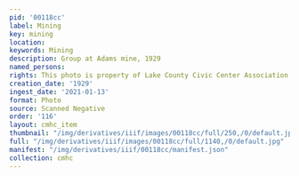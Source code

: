 ```yaml
---
pid: '00118cc'
label: Mining
key: mining
location: 
keywords: Mining
description: Group at Adams mine, 1929
named_persons: 
rights: This photo is property of Lake County Civic Center Association.
creation_date: '1929'
ingest_date: '2021-01-13'
format: Photo
source: Scanned Negative
order: '116'
layout: cmhc_item
thumbnail: "/img/derivatives/iiif/images/00118cc/full/250,/0/default.jpg"
full: "/img/derivatives/iiif/images/00118cc/full/1140,/0/default.jpg"
manifest: "/img/derivatives/iiif/00118cc/manifest.json"
collection: cmhc
---
```

